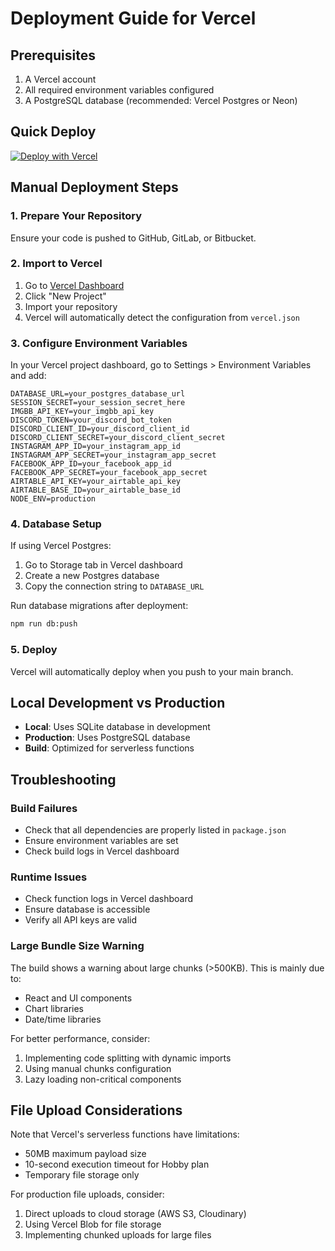 # Deployment Guide for Vercel

## Prerequisites

1. A Vercel account
2. All required environment variables configured
3. A PostgreSQL database (recommended: Vercel Postgres or Neon)

## Quick Deploy

[![Deploy with Vercel](https://vercel.com/button)](https://vercel.com/new/clone?repository-url=https://github.com/YOUR_USERNAME/YOUR_REPO)

## Manual Deployment Steps

### 1. Prepare Your Repository

Ensure your code is pushed to GitHub, GitLab, or Bitbucket.

### 2. Import to Vercel

1. Go to [Vercel Dashboard](https://vercel.com/dashboard)
2. Click "New Project"
3. Import your repository
4. Vercel will automatically detect the configuration from `vercel.json`

### 3. Configure Environment Variables

In your Vercel project dashboard, go to Settings > Environment Variables and add:

```
DATABASE_URL=your_postgres_database_url
SESSION_SECRET=your_session_secret_here
IMGBB_API_KEY=your_imgbb_api_key
DISCORD_TOKEN=your_discord_bot_token
DISCORD_CLIENT_ID=your_discord_client_id
DISCORD_CLIENT_SECRET=your_discord_client_secret
INSTAGRAM_APP_ID=your_instagram_app_id
INSTAGRAM_APP_SECRET=your_instagram_app_secret
FACEBOOK_APP_ID=your_facebook_app_id
FACEBOOK_APP_SECRET=your_facebook_app_secret
AIRTABLE_API_KEY=your_airtable_api_key
AIRTABLE_BASE_ID=your_airtable_base_id
NODE_ENV=production
```

### 4. Database Setup

If using Vercel Postgres:
1. Go to Storage tab in Vercel dashboard
2. Create a new Postgres database
3. Copy the connection string to `DATABASE_URL`

Run database migrations after deployment:
```bash
npm run db:push
```

### 5. Deploy

Vercel will automatically deploy when you push to your main branch.

## Local Development vs Production

- **Local**: Uses SQLite database in development
- **Production**: Uses PostgreSQL database
- **Build**: Optimized for serverless functions

## Troubleshooting

### Build Failures
- Check that all dependencies are properly listed in `package.json`
- Ensure environment variables are set
- Check build logs in Vercel dashboard

### Runtime Issues
- Check function logs in Vercel dashboard
- Ensure database is accessible
- Verify all API keys are valid

### Large Bundle Size Warning
The build shows a warning about large chunks (>500KB). This is mainly due to:
- React and UI components
- Chart libraries
- Date/time libraries

For better performance, consider:
1. Implementing code splitting with dynamic imports
2. Using manual chunks configuration
3. Lazy loading non-critical components

## File Upload Considerations

Note that Vercel's serverless functions have limitations:
- 50MB maximum payload size
- 10-second execution timeout for Hobby plan
- Temporary file storage only

For production file uploads, consider:
1. Direct uploads to cloud storage (AWS S3, Cloudinary)
2. Using Vercel Blob for file storage
3. Implementing chunked uploads for large files